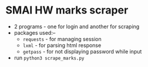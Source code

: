 # SMAI HW marks scraper
* 2 programs - one for login and another for scraping 
* packages used:&ndash;
  * `requests`</u> - for managing session
  * `lxml` - for parsing html response
  * `getpass` - for not displaying password while input
* run `python3 scrape_marks.py`
